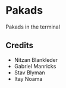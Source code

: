 # Pakads

Pakads in the terminal

## Credits
- Nitzan Blankleder
- Gabriel Manricks
- Stav Blyman
- Itay Noama